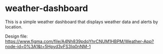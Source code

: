 # weather-dashboard

This is a simple weather dashboard that displays weather data and alerts by location.

Design file: https://www.figma.com/file/A4Nh839pdqYhrCNUM1HBPM/Weather-App?node-id=0%3A1&t=5Hpyd3vFS3Iq0nNM-1
